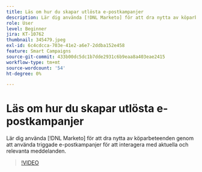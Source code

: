 ```yaml
---
title: Läs om hur du skapar utlösta e-postkampanjer
description: Lär dig använda [!DNL Marketo] för att dra nytta av köparbeteenden genom att använda triggade e-postkampanjer för att interagera med aktuella och relevanta meddelanden.
role: User
level: Beginner
jira: KT-10762
thumbnail: 345479.jpeg
exl-id: 6c4cdcca-703e-41e2-a6e7-2ddba152e458
feature: Smart Campaigns
source-git-commit: 433b00dc5dc1b7dde2931c6b9eaa8a403eae2415
workflow-type: tm+mt
source-wordcount: '54'
ht-degree: 0%

---
```


# Läs om hur du skapar utlösta e-postkampanjer

Lär dig använda [!DNL Marketo] för att dra nytta av köparbeteenden genom att använda triggade e-postkampanjer för att interagera med aktuella och relevanta meddelanden.

>[!VIDEO](https://video.tv.adobe.com/v/345479/?quality=12&learn=on)

